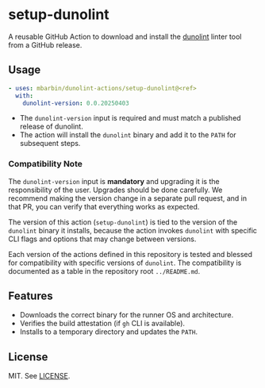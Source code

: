 # setup-dunolint

A reusable GitHub Action to download and install the [dunolint](https://github.com/mbarbin/dunolint) linter tool from a GitHub release.

## Usage

```yaml
- uses: mbarbin/dunolint-actions/setup-dunolint@<ref>
  with:
    dunolint-version: 0.0.20250403
```

- The `dunolint-version` input is required and must match a published release of dunolint.
- The action will install the `dunolint` binary and add it to the `PATH` for subsequent steps.

### Compatibility Note

The `dunolint-version` input is **mandatory** and upgrading it is the responsibility of the user. Upgrades should be done carefully. We recommend making the version change in a separate pull request, and in that PR, you can verify that everything works as expected.

The version of this action (`setup-dunolint`) is tied to the version of the `dunolint` binary it installs, because the action invokes `dunolint` with specific CLI flags and options that may change between versions.

Each version of the actions defined in this repository is tested and blessed for compatibility with specific versions of `dunolint`. The compatibility is documented as a table in the repository root `../README.md`.

## Features

- Downloads the correct binary for the runner OS and architecture.
- Verifies the build attestation (if `gh` CLI is available).
- Installs to a temporary directory and updates the `PATH`.

## License

MIT. See [LICENSE](../LICENSE).
